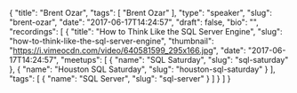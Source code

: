 {
  "title": "Brent Ozar",
  "tags": [
    "Brent Ozar"
  ],
  "type": "speaker",
  "slug": "brent-ozar",
  "date": "2017-06-17T14:24:57",
  "draft": false,
  "bio": "",
  "recordings": [
    {
      "title": "How to Think Like the SQL Server Engine",
      "slug": "how-to-think-like-the-sql-server-engine",
      "thumbnail": "https://i.vimeocdn.com/video/640581599_295x166.jpg",
      "date": "2017-06-17T14:24:57",
      "meetups": [
        {
          "name": "SQL Saturday",
          "slug": "sql-saturday"
        },
        {
          "name": "Houston SQL Saturday",
          "slug": "houston-sql-saturday"
        }
      ],
      "tags": [
        {
          "name": "SQL Server",
          "slug": "sql-server"
        }
      ]
    }
  ]
}